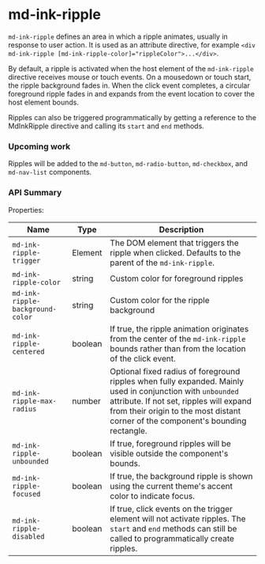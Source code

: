 # md-ink-ripple

`md-ink-ripple` defines an area in which a ripple animates, usually in response to user action. It is used as an attribute directive, for example `<div md-ink-ripple [md-ink-ripple-color]="rippleColor">...</div>`.

By default, a ripple is activated when the host element of the `md-ink-ripple` directive receives mouse or touch events. On a mousedown or touch start, the ripple background fades in. When the click event completes, a circular foreground ripple fades in and expands from the event location to cover the host element bounds.

Ripples can also be triggered programmatically by getting a reference to the MdInkRipple directive and calling its `start` and `end` methods.


### Upcoming work

Ripples will be added to the `md-button`, `md-radio-button`, `md-checkbox`, and `md-nav-list` components.

### API Summary

Properties:

| Name | Type | Description |
| --- | --- | --- |
| `md-ink-ripple-trigger` | Element | The DOM element that triggers the ripple when clicked. Defaults to the parent of the `md-ink-ripple`.
| `md-ink-ripple-color` | string | Custom color for foreground ripples
| `md-ink-ripple-background-color` | string | Custom color for the ripple background
| `md-ink-ripple-centered` | boolean | If true, the ripple animation originates from the center of the `md-ink-ripple` bounds rather than from the location of the click event.
| `md-ink-ripple-max-radius` | number | Optional fixed radius of foreground ripples when fully expanded. Mainly used in conjunction with `unbounded` attribute. If not set, ripples will expand from their origin to the most distant corner of the component's bounding rectangle.
| `md-ink-ripple-unbounded` | boolean | If true, foreground ripples will be visible outside the component's bounds.
| `md-ink-ripple-focused` | boolean | If true, the background ripple is shown using the current theme's accent color to indicate focus.
| `md-ink-ripple-disabled` | boolean | If true, click events on the trigger element will not activate ripples. The `start` and `end` methods can still be called to programmatically create ripples.
